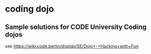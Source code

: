 # coding dojo
## Sample solutions for CODE University Coding dojos
see https://wiki.code.berlin/display/SE/Dojo+-+Hacking+with+Fun
